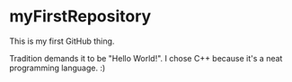# myFirstRepository

This is my first GitHub thing.

Tradition demands it to be "Hello World!". I chose C++ because it's a neat programming language. :)
